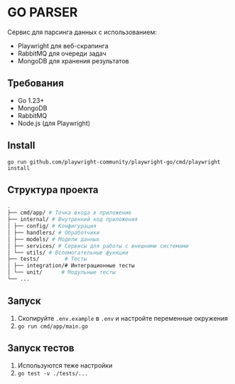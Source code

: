 # GO PARSER

Сервис для парсинга данных с использованием:
- Playwright для веб-скрапинга
- RabbitMQ для очереди задач
- MongoDB для хранения результатов

## Требования

- Go 1.23+
- MongoDB
- RabbitMQ
- Node.js (для Playwright)

## Install

```shell
go run github.com/playwright-community/playwright-go/cmd/playwright install
```

## Структура проекта

```bash
.
├── cmd/app/ # Точка входа в приложение
├── internal/ # Внутренний код приложения
│ ├── config/ # Конфигурация
│ ├── handlers/ # Обработчики
│ ├── models/ # Модели данных
│ ├── services/ # Сервисы для работы с внешними системами
│ └── utils/ # Вспомогательные функции
├── tests/        # Тесты
│ ├── integration/# Интеграционные тесты
│ └── unit/      # Модульные тесты
└── ...
```

## Запуск

1. Скопируйте `.env.example` в `.env` и настройте переменные окружения
2. `go run cmd/app/main.go`

## Запуск тестов

1. Используются теже настройки
2. `go test -v ./tests/...`